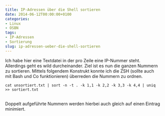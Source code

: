 ```yaml
---
title: IP-Adressen über die Shell sortieren
date: 2014-06-12T00:00:00+0100
categories:
- Linux
- OSBN
tags:
- IP-Adressen
- Sortierung
slug: ip-adressen-ueber-die-shell-sortieren
---
```

Ich habe hier eine Textdatei in der pro Zeile eine IP-Nummer steht. Allerdings geht es wild durcheinander. Ziel ist es nun die ganzen Nummern zu sortieren. Mittels folgendem Konstrukt konnte ich die ZSH (sollte auch mit Bash und Co funktionieren) überreden die Nummern zu ordnen.

<pre class="line-numbers language-bash" style="white-space:pre-wrap;">
<code class="language-bash">cat unsortiert.txt | sort -n -t . -k 1,1 -k 2,2 -k 3,3 -k 4,4 | uniq &gt;&gt; sortiert.txt
</code>
</pre>

Doppelt aufgeführte Nummern werden hierbei auch gleich auf einen Eintrag minimiert.
